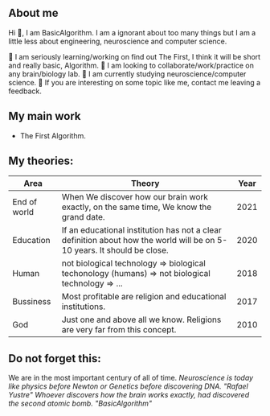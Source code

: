 ## About me

Hi 👋, I am BasicAlgorithm.
I am a ignorant about too many things but I am a little less about engineering, neuroscience and computer science.

🔭  I am seriously learning/working on find out The First, I think it will be short and really basic, Algorithm.
👯  I am looking to collaborate/work/practice on any brain/biology lab.
🌱  I am currently studying neuroscience/computer science.
💬  If you are interesting on some topic like me, contact me leaving a feedback.

## My main work

- The First Algorithm.

## My theories:

| Area | Theory | Year |
| ------ | ------ | ------ |
| End of world | When We discover how our brain work exactly, on the same time, We know the grand date. | 2021 |
| Education | If an educational institution has not a clear definition about how the world will be on 5-10 years. It should be close.| 2020 |
| Human | not biological technology => biological techonology (humans) => not biological technology => ...| 2018|
| Bussiness | Most profitable are religion and educational institutions.| 2017 |
| God | Just one and above all we know. Religions are very far from this concept. | 2010 |

## Do not forget this:
We are in the most important century of all of time. 
_Neuroscience is today like physics before Newton or Genetics before discovering DNA. "Rafael Yustre"_
_Whoever discovers how the brain works exactly, had discovered the second atomic bomb. "BasicAlgorithm"_
